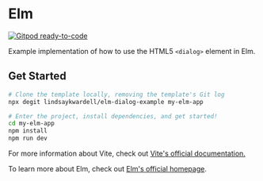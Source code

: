 # Elm <dialog> example

[![Gitpod ready-to-code](https://img.shields.io/badge/Gitpod-ready--to--code-908a85?logo=gitpod)](https://gitpod.io/#https://github.com/lindsaykwardell/elm-dialog-example)

Example implementation of how to use the HTML5 `<dialog>` element in Elm.

## Get Started

```bash
# Clone the template locally, removing the template's Git log
npx degit lindsaykwardell/elm-dialog-example my-elm-app

# Enter the project, install dependencies, and get started!
cd my-elm-app
npm install
npm run dev
```

For more information about Vite, check out [Vite's official documentation.](https://vitejs.dev/)

To learn more about Elm, check out [Elm's official homepage](https://elm-lang.org/).
